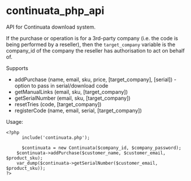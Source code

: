 continuata_php_api
==================

API for Continuata download system.

If the purchase or operation is for a 3rd-party company (i.e. the code is being performed by a reseller), then the `target_company` variable is the company_id of the company the reseller has authorisation to act on behalf of.

Supports
* addPurchase (name, email, sku, price, [target_company], [serial]) - option to pass in serial/download code
* getManualLinks (email, sku, [target_company])
* getSerialNumber (email, sku, [target_company])
* resetTries (code, [target_company])
* registerCode (name, email, serial, [target_company])

Usage:

    <?php
	      include('continuata.php');

	      $continuata = new Continuata($company_id, $company_password);
        $continuata->addPurchase($customer_name, $customer_email, $product_sku);
        var_dump($continuata->getSerialNumber($customer_email, $product_sku));
    ?>

